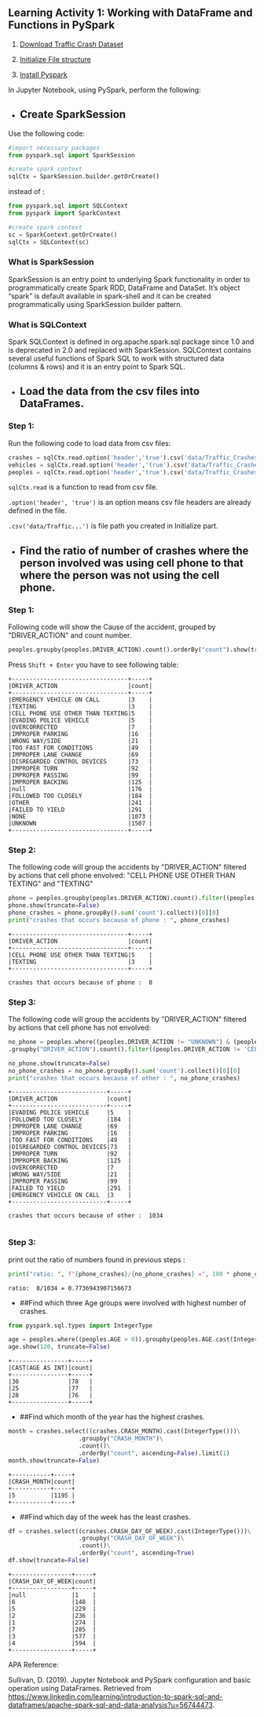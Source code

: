 ## Learning Activity 1: Working with DataFrame and Functions in PySpark

1. [Download Traffic Crash Dataset](1.Download_Dataset/README.md)

2. [Initialize File structure](2.Initialize/README.md)
   
3. [Install Pyspark](3.Install_Pyspark/README.md)

In Jupyter Notebook, using PySpark, perform the following:

- ## Create SparkSession 
Use the following code:
```python
#import necessary packages
from pyspark.sql import SparkSession

#create spark context
sqlCtx = SparkSession.builder.getOrCreate()
```
instead of : 
```python
from pyspark.sql import SQLContext
from pyspark import SparkContext

#create spark context
sc = SparkContext.getOrCreate()
sqlCtx = SQLContext(sc)
```
### What is SparkSession
SparkSession is an entry point to underlying Spark functionality in order to programmatically create Spark RDD, DataFrame and DataSet. It’s object “spark” is default available in spark-shell and it can be created programmatically using SparkSession builder pattern.

### What is SQLContext
Spark SQLContext is defined in org.apache.spark.sql package since 1.0 and is deprecated in 2.0 and replaced with SparkSession. SQLContext contains several useful functions of Spark SQL to work with structured data (columns & rows) and it is an entry point to Spark SQL.


- ## Load the data from the csv files into DataFrames.

### Step 1:
Run the following code to load data from csv files:
```python
crashes = sqlCtx.read.option('header','true').csv('data/Traffic_Crashes_-_Crashes.csv')
vehicles = sqlCtx.read.option('header','true').csv('data/Traffic_Crashes_-_Vehicles.csv')
peoples = sqlCtx.read.option('header','true').csv('data/Traffic_Crashes_-_People.csv')
```  
`sqlCtx.read` is  a function to read from csv file.

`.option('header', 'true')` is an option means csv file headers are already defined in the file.

`.csv('data/Traffic...')` is file path you created in Initialize part. 

- ## Find the ratio of number of crashes where the person involved was using cell phone to that where the person was not using the cell phone.

### Step 1:
Following code will show the Cause of the accident, grouped by "DRIVER_ACTION" and count number. 
```python
peoples.groupby(peoples.DRIVER_ACTION).count().orderBy("count").show(truncate=False)
```
Press `Shift + Enter` you have to see following table:
```jupyter
+---------------------------------+-----+
|DRIVER_ACTION                    |count|
+---------------------------------+-----+
|EMERGENCY VEHICLE ON CALL        |3    |
|TEXTING                          |3    |
|CELL PHONE USE OTHER THAN TEXTING|5    |
|EVADING POLICE VEHICLE           |5    |
|OVERCORRECTED                    |7    |
|IMPROPER PARKING                 |16   |
|WRONG WAY/SIDE                   |21   |
|TOO FAST FOR CONDITIONS          |49   |
|IMPROPER LANE CHANGE             |69   |
|DISREGARDED CONTROL DEVICES      |73   |
|IMPROPER TURN                    |92   |
|IMPROPER PASSING                 |99   |
|IMPROPER BACKING                 |125  |
|null                             |176  |
|FOLLOWED TOO CLOSELY             |184  |
|OTHER                            |241  |
|FAILED TO YIELD                  |291  |
|NONE                             |1073 |
|UNKNOWN                          |1507 |
+---------------------------------+-----+
```

### Step 2:
The following code will group the accidents by "DRIVER_ACTION" filtered by actions that cell phone envolved: "CELL PHONE USE OTHER THAN TEXTING" and "TEXTING"

```python
phone = peoples.groupby(peoples.DRIVER_ACTION).count().filter((peoples.DRIVER_ACTION == 'CELL PHONE USE OTHER THAN TEXTING') | (peoples.DRIVER_ACTION == 'TEXTING'))
phone.show(truncate=False)
phone_crashes = phone.groupBy().sum('count').collect()[0][0]
print("crashes that occurs because of phone : ", phone_crashes)
```

```jupyter
+---------------------------------+-----+
|DRIVER_ACTION                    |count|
+---------------------------------+-----+
|CELL PHONE USE OTHER THAN TEXTING|5    |
|TEXTING                          |3    |
+---------------------------------+-----+

crashes that occurs because of phone :  8
```

### Step 3:
The following code will group the accidents by "DRIVER_ACTION" filtered by actions that cell phone has not envolved:
```python
no_phone = peoples.where((peoples.DRIVER_ACTION != "UNKNOWN") & (peoples.DRIVER_ACTION != "NONE") & (peoples.DRIVER_ACTION != "OTHER"))\
.groupby("DRIVER_ACTION").count().filter((peoples.DRIVER_ACTION != 'CELL PHONE USE OTHER THAN TEXTING') & (peoples.DRIVER_ACTION != 'TEXTING'))

no_phone.show(truncate=False)
no_phone_crashes = no_phone.groupBy().sum('count').collect()[0][0]
print("crashes that occurs because of other : ", no_phone_crashes)
```
```jupyter
+---------------------------+-----+
|DRIVER_ACTION              |count|
+---------------------------+-----+
|EVADING POLICE VEHICLE     |5    |
|FOLLOWED TOO CLOSELY       |184  |
|IMPROPER LANE CHANGE       |69   |
|IMPROPER PARKING           |16   |
|TOO FAST FOR CONDITIONS    |49   |
|DISREGARDED CONTROL DEVICES|73   |
|IMPROPER TURN              |92   |
|IMPROPER BACKING           |125  |
|OVERCORRECTED              |7    |
|WRONG WAY/SIDE             |21   |
|IMPROPER PASSING           |99   |
|FAILED TO YIELD            |291  |
|EMERGENCY VEHICLE ON CALL  |3    |
+---------------------------+-----+

crashes that occurs because of other :  1034
​
```

### Step 3: 
print out the ratio of numbers found in previous steps : 
```python
print("ratio: ", f"{phone_crashes}/{no_phone_crashes} =", 100 * phone_crashes/no_phone_crashes)
```
```jupyter
ratio:  8/1034 = 0.7736943907156673
```

- ##Find which three Age groups were involved with highest number of crashes.

```python
from pyspark.sql.types import IntegerType

age = peoples.where((peoples.AGE > 0)).groupby(peoples.AGE.cast(IntegerType())).count().orderBy("count", ascending=False).limit(3)
age.show(120, truncate=False)
```
```jupyter
+----------------+-----+
|CAST(AGE AS INT)|count|
+----------------+-----+
|30              |78   |
|25              |77   |
|28              |76   |
+----------------+-----+
```

- ##Find which month of the year has the highest crashes.
```python
month = crashes.select((crashes.CRASH_MONTH).cast(IntegerType()))\
                    .groupby("CRASH_MONTH")\
                    .count()\
                    .orderBy("count", ascending=False).limit(1)
month.show(truncate=False)
```
```jupyter
+-----------+-----+
|CRASH_MONTH|count|
+-----------+-----+
|5          |1195 |
+-----------+-----+
```
- ##Find which day of the week has the least crashes.
```python
df = crashes.select((crashes.CRASH_DAY_OF_WEEK).cast(IntegerType()))\
                    .groupby("CRASH_DAY_OF_WEEK")\
                    .count()\
                    .orderBy("count", ascending=True)
df.show(truncate=False)
```
```jupyter
+-----------------+-----+
|CRASH_DAY_OF_WEEK|count|
+-----------------+-----+
|null             |1    |
|6                |148  |
|5                |229  |
|2                |236  |
|1                |274  |
|7                |285  |
|3                |577  |
|4                |594  |
+-----------------+-----+
```





APA Reference:

Sullivan, D. (2019). Jupyter Notebook and PySpark configuration and basic operation using DataFrames. Retrieved from https://www.linkedin.com/learning/introduction-to-spark-sql-and-dataframes/apache-spark-sql-and-data-analysis?u=56744473.
